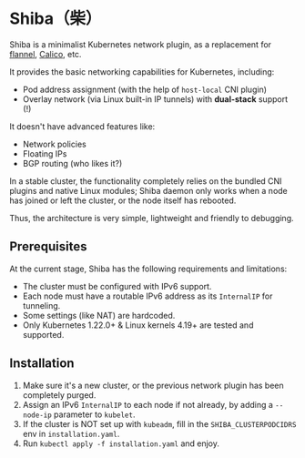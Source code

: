 # Shiba（柴）

Shiba is a minimalist Kubernetes network plugin, as a replacement for [flannel](https://github.com/flannel-io/flannel), [Calico](https://www.tigera.io/project-calico/), etc.

It provides the basic networking capabilities for Kubernetes, including:

- Pod address assignment (with the help of `host-local` CNI plugin)
- Overlay network (via Linux built-in IP tunnels) with **dual-stack** support (!)

It doesn't have advanced features like:

- Network policies
- Floating IPs
- BGP routing (who likes it?)

In a stable cluster, the functionality completely relies on the bundled CNI plugins and native Linux modules; Shiba daemon only works when a node has joined or left the cluster, or the node itself has rebooted.

Thus, the architecture is very simple, lightweight and friendly to debugging.

## Prerequisites

At the current stage, Shiba has the following requirements and limitations:

- The cluster must be configured with IPv6 support.
- Each node must have a routable IPv6 address as its `InternalIP` for tunneling.
- Some settings (like NAT) are hardcoded.
- Only Kubernetes 1.22.0+ & Linux kernels 4.19+ are tested and supported.

## Installation

1. Make sure it's a new cluster, or the previous network plugin has been completely purged.
2. Assign an IPv6 `InternalIP` to each node if not already, by adding a `--node-ip` parameter to `kubelet`.
3. If the cluster is NOT set up with `kubeadm`, fill in the `SHIBA_CLUSTERPODCIDRS` env in `installation.yaml`.
4. Run `kubectl apply -f installation.yaml` and enjoy.
